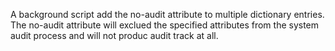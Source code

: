 A background script add the no-audit attribute to multiple dictionary entries. 
The no-audit attribute will exclued the specified attributes from the system audit process and will not produc audit track at all.
